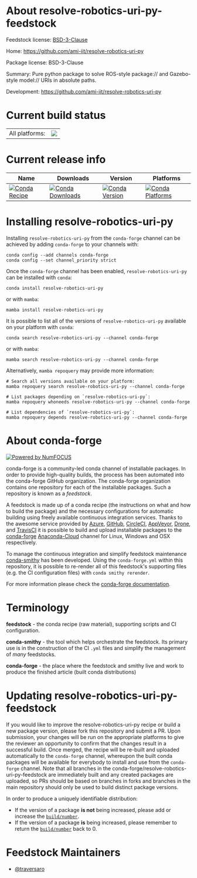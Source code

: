 About resolve-robotics-uri-py-feedstock
=======================================

Feedstock license: [BSD-3-Clause](https://github.com/conda-forge/resolve-robotics-uri-py-feedstock/blob/main/LICENSE.txt)

Home: https://github.com/ami-iit/resolve-robotics-uri-py

Package license: BSD-3-Clause

Summary: Pure python package to solve ROS-style package:// and Gazebo-style model:// URIs in absolute paths.

Development: https://github.com/ami-iit/resolve-robotics-uri-py

Current build status
====================


<table><tr><td>All platforms:</td>
    <td>
      <a href="https://dev.azure.com/conda-forge/feedstock-builds/_build/latest?definitionId=20271&branchName=main">
        <img src="https://dev.azure.com/conda-forge/feedstock-builds/_apis/build/status/resolve-robotics-uri-py-feedstock?branchName=main">
      </a>
    </td>
  </tr>
</table>

Current release info
====================

| Name | Downloads | Version | Platforms |
| --- | --- | --- | --- |
| [![Conda Recipe](https://img.shields.io/badge/recipe-resolve--robotics--uri--py-green.svg)](https://anaconda.org/conda-forge/resolve-robotics-uri-py) | [![Conda Downloads](https://img.shields.io/conda/dn/conda-forge/resolve-robotics-uri-py.svg)](https://anaconda.org/conda-forge/resolve-robotics-uri-py) | [![Conda Version](https://img.shields.io/conda/vn/conda-forge/resolve-robotics-uri-py.svg)](https://anaconda.org/conda-forge/resolve-robotics-uri-py) | [![Conda Platforms](https://img.shields.io/conda/pn/conda-forge/resolve-robotics-uri-py.svg)](https://anaconda.org/conda-forge/resolve-robotics-uri-py) |

Installing resolve-robotics-uri-py
==================================

Installing `resolve-robotics-uri-py` from the `conda-forge` channel can be achieved by adding `conda-forge` to your channels with:

```
conda config --add channels conda-forge
conda config --set channel_priority strict
```

Once the `conda-forge` channel has been enabled, `resolve-robotics-uri-py` can be installed with `conda`:

```
conda install resolve-robotics-uri-py
```

or with `mamba`:

```
mamba install resolve-robotics-uri-py
```

It is possible to list all of the versions of `resolve-robotics-uri-py` available on your platform with `conda`:

```
conda search resolve-robotics-uri-py --channel conda-forge
```

or with `mamba`:

```
mamba search resolve-robotics-uri-py --channel conda-forge
```

Alternatively, `mamba repoquery` may provide more information:

```
# Search all versions available on your platform:
mamba repoquery search resolve-robotics-uri-py --channel conda-forge

# List packages depending on `resolve-robotics-uri-py`:
mamba repoquery whoneeds resolve-robotics-uri-py --channel conda-forge

# List dependencies of `resolve-robotics-uri-py`:
mamba repoquery depends resolve-robotics-uri-py --channel conda-forge
```


About conda-forge
=================

[![Powered by
NumFOCUS](https://img.shields.io/badge/powered%20by-NumFOCUS-orange.svg?style=flat&colorA=E1523D&colorB=007D8A)](https://numfocus.org)

conda-forge is a community-led conda channel of installable packages.
In order to provide high-quality builds, the process has been automated into the
conda-forge GitHub organization. The conda-forge organization contains one repository
for each of the installable packages. Such a repository is known as a *feedstock*.

A feedstock is made up of a conda recipe (the instructions on what and how to build
the package) and the necessary configurations for automatic building using freely
available continuous integration services. Thanks to the awesome service provided by
[Azure](https://azure.microsoft.com/en-us/services/devops/), [GitHub](https://github.com/),
[CircleCI](https://circleci.com/), [AppVeyor](https://www.appveyor.com/),
[Drone](https://cloud.drone.io/welcome), and [TravisCI](https://travis-ci.com/)
it is possible to build and upload installable packages to the
[conda-forge](https://anaconda.org/conda-forge) [Anaconda-Cloud](https://anaconda.org/)
channel for Linux, Windows and OSX respectively.

To manage the continuous integration and simplify feedstock maintenance
[conda-smithy](https://github.com/conda-forge/conda-smithy) has been developed.
Using the ``conda-forge.yml`` within this repository, it is possible to re-render all of
this feedstock's supporting files (e.g. the CI configuration files) with ``conda smithy rerender``.

For more information please check the [conda-forge documentation](https://conda-forge.org/docs/).

Terminology
===========

**feedstock** - the conda recipe (raw material), supporting scripts and CI configuration.

**conda-smithy** - the tool which helps orchestrate the feedstock.
                   Its primary use is in the construction of the CI ``.yml`` files
                   and simplify the management of *many* feedstocks.

**conda-forge** - the place where the feedstock and smithy live and work to
                  produce the finished article (built conda distributions)


Updating resolve-robotics-uri-py-feedstock
==========================================

If you would like to improve the resolve-robotics-uri-py recipe or build a new
package version, please fork this repository and submit a PR. Upon submission,
your changes will be run on the appropriate platforms to give the reviewer an
opportunity to confirm that the changes result in a successful build. Once
merged, the recipe will be re-built and uploaded automatically to the
`conda-forge` channel, whereupon the built conda packages will be available for
everybody to install and use from the `conda-forge` channel.
Note that all branches in the conda-forge/resolve-robotics-uri-py-feedstock are
immediately built and any created packages are uploaded, so PRs should be based
on branches in forks and branches in the main repository should only be used to
build distinct package versions.

In order to produce a uniquely identifiable distribution:
 * If the version of a package **is not** being increased, please add or increase
   the [``build/number``](https://docs.conda.io/projects/conda-build/en/latest/resources/define-metadata.html#build-number-and-string).
 * If the version of a package **is** being increased, please remember to return
   the [``build/number``](https://docs.conda.io/projects/conda-build/en/latest/resources/define-metadata.html#build-number-and-string)
   back to 0.

Feedstock Maintainers
=====================

* [@traversaro](https://github.com/traversaro/)

